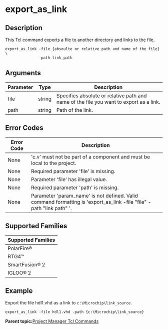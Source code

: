 # export\_as\_link

## Description

This Tcl command exports a file to another directory and links to the file.

```
export_as_link -file {absoulte or relative path and name of the file} \
               -path link_path
```

## Arguments

|Parameter|Type|Description|
|---------|----|-----------|
|file|string|Specifies absolute or relative path and name of the file you want to export as a link.|
|path|string|Path of the link.|

## Error Codes

|Error Code|Description|
|----------|-----------|
|None|'c.v' must not be part of a component and must be local to the project.|
|None|Required parameter 'file' is missing.|
|None|Parameter 'file' has illegal value.|
|None|Required parameter 'path' is missing.|
|None|Parameter 'param\_name' is not defined. Valid command formatting is 'export\_as\_link -file "file" -path "link path" '.|

## Supported Families

|Supported Families|
|------------------|
|PolarFire®|
|RTG4™|
|SmartFusion® 2|
|IGLOO® 2|

## Example

Export the file hdl1.vhd as a link to `c:\Microchip\link_source`.

```
export_as_link -file hdl1.vhd -path {c:\Microchip\link_source}
```

**Parent topic:**[Project Manager Tcl Commands](GUID-CE445F8D-419D-434B-9288-A0005F280E89.md)


